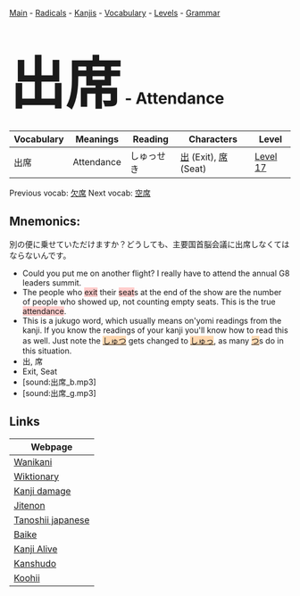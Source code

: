 <style> bigfont {font-size: 100px}</style>
[Main](../README.md) -
[Radicals](../radicals.md) -
[Kanjis](../kanjis.md) -
[Vocabulary](../vocabulary.md) -
[Levels](../levels.md) -
[Grammar](../grammar.md)
# <bigfont> 出席</bigfont> - Attendance 

| Vocabulary | Meanings | Reading | Characters | Level |
| --- | --- | --- | --- | --- |
| 出席 | Attendance | しゅっせき |  [出](../kanjis/出.md) (Exit), [席](../kanjis/席.md) (Seat) | [Level 17](../levels/wk_level17.md) |

Previous vocab: [欠席](欠席.md) Next vocab: [空席](空席.md) 

## Mnemonics:
別の便に乗せていただけますか？どうしても、主要国首脳会議に出席しなくてはならないんです。
* Could you put me on another flight? I really have to attend the annual G8 leaders summit.
* The people who <span style="background-color:#ffcccb"> exit</span> their <span style="background-color:#ffcccb"> seat</span>s at the end of the show are the number of people who showed up, not counting empty seats. This is the true <span style="background-color:#ffcccb"> attendance</span>.
* This is a jukugo word, which usually means on'yomi readings from the kanji. If you know the readings of your kanji you'll know how to read this as well. Just note the <span style="background-color:#fed8b1"> [しゅつ](https://jisho.org/search/しゅつ)</span> gets changed to <span style="background-color:#fed8b1"> [しゅっ](https://jisho.org/search/しゅっ)</span>, as many <span style="background-color:#fed8b1"> [つ](https://jisho.org/search/つ)</span>s do in this situation.
* 出, 席
* Exit, Seat
* [sound:出席_b.mp3]
* [sound:出席_g.mp3]


## Links 

| Webpage |
| --- |
| [Wanikani          ](https://www.wanikani.com/kanji/出席) |
| [Wiktionary        ](https://en.wiktionary.org/wiki/出席) |
| [Kanji damage      ](http://www.kanjidamage.com/kanji/search?utf8=✓&q=出席) |
| [Jitenon           ](https://jitenon.com/kanji/出席) |
| [Tanoshii japanese ](https://www.tanoshiijapanese.com/dictionary/kanji.cfm?k=出席) |
| [Baike             ](https://baike.baidu.com/item/出席) |
| [Kanji Alive       ](https://app.kanjialive.com/出席) |
| [Kanshudo          ](https://www.kanshudo.com/searchmn?q=出席) |
| [Koohii            ](https://kanji.koohii.com/study/kanji/出席) |
